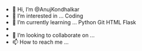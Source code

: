 - 👋 Hi, I’m @AnujKondhalkar
- 👀 I’m interested in ... Coding
- 🌱 I’m currently learning ... Python Git HTML Flask
- 
- 💞️ I’m looking to collaborate on ...
- 📫 How to reach me ...

<!---
AnujKondhalkar/AnujKondhalkar is a ✨ special ✨ repository because its `README.md` (this file) appears on your GitHub profile.
You can click the Preview link to take a look at your changes.
--->
